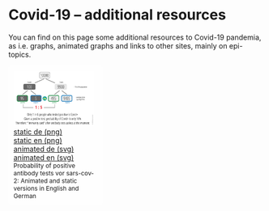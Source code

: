 <html lang="en">
<head>
  <meta charset="utf-8">
  <style type="css">
    @import url("https://fonts.googleapis.com/css?family=Open+Sans+Condensed:300,700");
  </style>
  <title>Covid-19</title>
  <meta name="description" content="Resources">
  <meta name="author" content="Markus Schenker, Phi Network">
 <link rel="stylesheet" href="css/main.css">
</head>

<body>
  <h1>Covid-19 – additional resources</h1>
  <p>You can find on this page some additional resources to Covid-19 pandemia, as i.e. graphs, animated graphs and links to other sites, mainly on epi-topics.</p>
<div id="cont1" style="float:left;width:33%;background-color:#fefefe;padding:10px;border-radius:6px;">
    <div style="float:left; margin-right:0.5em;"><a href="images/aks_en.png" style="border:none;"><img src="images/aks_en.png" width="160"></a></div>
    <div style="float:left;"><a href="images/aks_de.png" target="_blank">static de (png)</a><br/><a href="images/aks_en.png" target="_blank">static en (png)</a><br/><a href="images/aksanim_de.svg" target="_blank">animated de (svg)</a><br/><a href="images/aksanim_en.svg" target="_blank">animated en (svg)</a></div>
    <div style="font-size:0.85em;clear:both">Probability of positive antibody tests vor sars-cov-2: Animated and static versions in English and German</div>
  </div>
